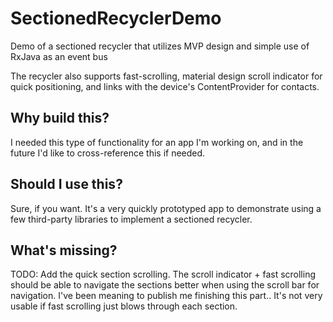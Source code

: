 # SectionedRecyclerDemo
Demo of a sectioned recycler that utilizes MVP design and simple use of RxJava as an event bus

The recycler also supports fast-scrolling, material design scroll indicator for quick positioning, and links with the device's ContentProvider for contacts.

## Why build this?
I needed this type of functionality for an app I'm working on, and in the future I'd like to cross-reference this if needed. 

## Should I use this?
Sure, if you want. It's a very quickly prototyped app to demonstrate using a few third-party libraries to implement a sectioned recycler.

## What's missing? 
TODO: Add the quick section scrolling. The scroll indicator + fast scrolling should be able to navigate the sections better when using the scroll bar for navigation. I've been meaning to publish me finishing this part.. It's not very usable if fast scrolling just blows through each section.
